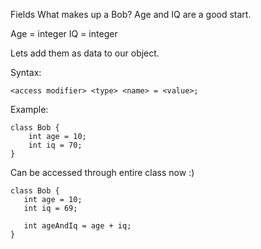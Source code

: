 Fields
What makes up a Bob?
Age and IQ are a good start. 

Age = integer
IQ = integer

Lets add them as data to our object.

Syntax:
    
    <access modifier> <type> <name> = <value>;

Example:
    
    class Bob {
        int age = 10;
        int iq = 70;
    }

Can be accessed through entire class now :)
    
    class Bob {
       int age = 10;
       int iq = 69;
      
       int ageAndIq = age + iq;
    }
